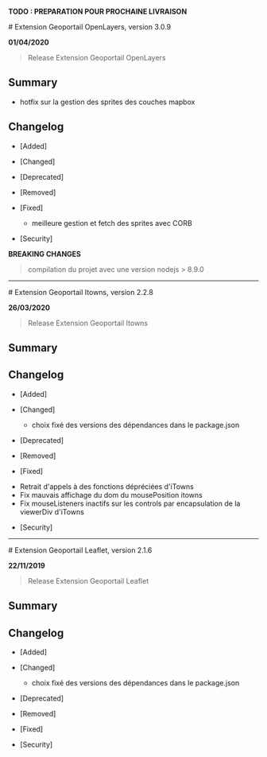 **TODO : PREPARATION POUR PROCHAINE LIVRAISON**

# Extension Geoportail OpenLayers, version 3.0.9

**01/04/2020**
> Release Extension Geoportail OpenLayers

## Summary

* hotfix sur la gestion des sprites des couches mapbox

## Changelog

* [Added]

* [Changed]

* [Deprecated]

* [Removed]

* [Fixed]

    - meilleure gestion et fetch des sprites avec CORB

* [Security]

**BREAKING CHANGES**

> compilation du projet avec une version nodejs > 8.9.0

---

# Extension Geoportail Itowns, version 2.2.8

**26/03/2020**
> Release Extension Geoportail Itowns

## Summary

## Changelog

* [Added]

* [Changed]

    - choix fixé des versions des dépendances dans le package.json

* [Deprecated]

* [Removed]

* [Fixed]

- Retrait d'appels à des fonctions dépréciées d'iTowns
- Fix mauvais affichage du dom du mousePosition itowns
- Fix mouseListeners inactifs sur les controls par encapsulation de la viewerDiv d'iTowns


* [Security]

---

# Extension Geoportail Leaflet, version 2.1.6

**22/11/2019**
> Release Extension Geoportail Leaflet

## Summary

## Changelog

* [Added]

* [Changed]

    - choix fixé des versions des dépendances dans le package.json

* [Deprecated]

* [Removed]

* [Fixed]

* [Security]
